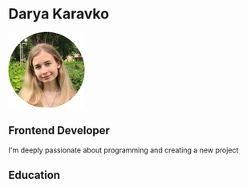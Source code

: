 # Darya Karavko

![My photo](photo.jpg)

## **Frontend Developer**

I'm deeply passionate about programming and creating a new project

## Education
